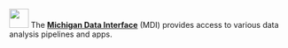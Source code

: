 <img 
    src="logo/portal_blur.png" 
    height="35px" 
    style="animation: rotatePortal 1s 1 linear;" 
/> 
The 
<strong><a id="mdi-external-link" href="https://midataint.github.io/" target="_blank">Michigan Data Interface</a></strong> (MDI)
provides access to various data analysis pipelines and apps.
